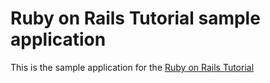 # Ruby on Rails Tutorial sample application

This is the sample application for the [Ruby on Rails Tutorial](http://railstutorial.org/)